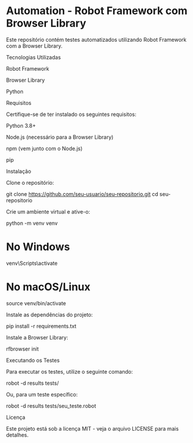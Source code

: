 # Automation - Robot Framework com Browser Library

Este repositório contém testes automatizados utilizando Robot Framework com a Browser Library.

Tecnologias Utilizadas

Robot Framework

Browser Library

Python

Requisitos

Certifique-se de ter instalado os seguintes requisitos:

Python 3.8+

Node.js (necessário para a Browser Library)

npm (vem junto com o Node.js)

pip

Instalação

Clone o repositório:

git clone https://github.com/seu-usuario/seu-repositorio.git
cd seu-repositorio

Crie um ambiente virtual e ative-o:

python -m venv venv
# No Windows
venv\Scripts\activate
# No macOS/Linux
source venv/bin/activate

Instale as dependências do projeto:

pip install -r requirements.txt

Instale a Browser Library:

rfbrowser init

Executando os Testes

Para executar os testes, utilize o seguinte comando:

robot -d results tests/

Ou, para um teste específico:

robot -d results tests/seu_teste.robot

Licença

Este projeto está sob a licença MIT - veja o arquivo LICENSE para mais detalhes.

